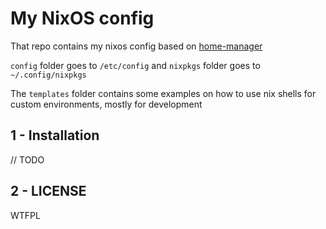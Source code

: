 # My NixOS config

That repo contains my nixos config based on [home-manager](https://github.com/nix-community/home-manager)

``config`` folder goes to ``/etc/config`` and ``nixpkgs`` folder goes to ``~/.config/nixpkgs``

The ``templates`` folder contains some examples on how to use nix shells for custom environments, mostly for development


## 1 - Installation

// TODO

## 2 - LICENSE

WTFPL
